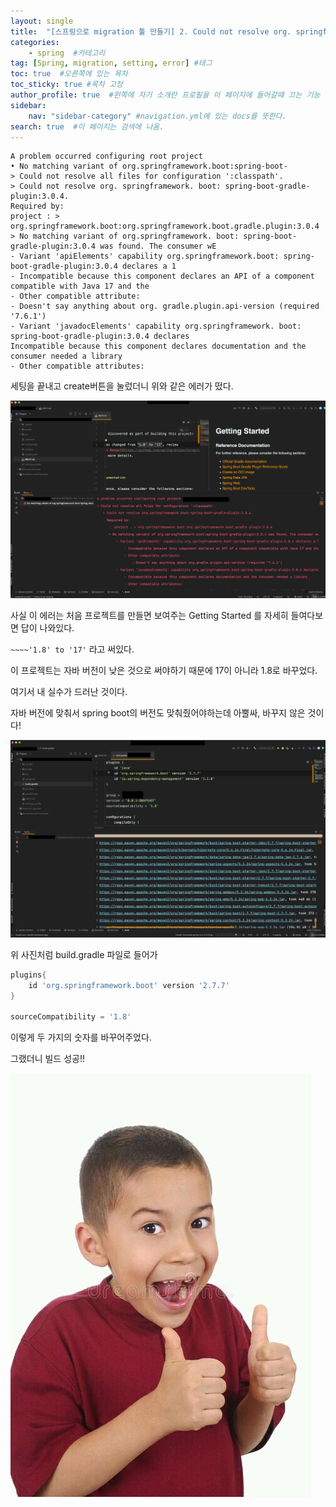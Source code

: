 ```yaml
---
layout: single
title:  "[스프링으로 migration 툴 만들기] 2. Could not resolve org. springframework. boot: spring-boot-gradle-plugin:3.0.4."
categories: 
    - spring  #카테고리
tag: [Spring, migration, setting, error] #태그
toc: true  #오른쪽에 있는 목차
toc_sticky: true #목차 고정
author_profile: true  #왼쪽에 자기 소개란 프로필을 이 페이지에 들어갈때 끄는 기능
sidebar:
    nav: "sidebar-category" #navigation.yml에 있는 docs를 뜻한다.
search: true  #이 페이지는 검색에 나옴.
---
```



```plaintext
A problem occurred configuring root project
• No matching variant of org.springframework.boot:spring-boot-
> Could not resolve all files for configuration ':classpath'.
> Could not resolve org. springframework. boot: spring-boot-gradle-plugin:3.0.4.
Required by:
project : > org.springframework.boot:org.springframework.boot.gradle.plugin:3.0.4
> No matching variant of org.springframework. boot: spring-boot-gradle-plugin:3.0.4 was found. The consumer wE
- Variant 'apiElements' capability org.springframework.boot: spring-boot-gradle-plugin:3.0.4 declares a 1
- Incompatible because this component declares an API of a component compatible with Java 17 and the
- Other compatible attribute:
- Doesn't say anything about org. gradle.plugin.api-version (required '7.6.1')
- Variant 'javadocElements' capability org.springframework. boot: spring-boot-gradle-plugin:3.0.4 declares
Incompatible because this component declares documentation and the consumer needed a library
- Other compatible attributes:
```

세팅을 끝내고 create버튼을 눌렀더니 위와 같은 에러가 떴다. 

![](/assets/images/2023/03/09/error1.png)

사실 이 에러는 처음 프로젝트를 만들면 보여주는 Getting Started 를 자세히 들여다보면 답이 나와있다.

`~~~~'1.8' to '17'` 라고 써있다. 

이 프로젝트는 자바 버전이 낮은 것으로 써야하기 때문에 17이 아니라 1.8로 바꾸었다.

여기서 내 실수가 드러난 것이다.

자바 버전에 맞춰서 spring boot의 버전도 맞춰줬어야하는데 아뿔싸, 바꾸지 않은 것이다!

![](/assets/images/2023/03/09/error2.png)

위 사진처럼 build.gradle 파일로 들어가

```gradle
plugins{
    id 'org.springframework.boot' version '2.7.7'
}

sourceCompatibility = '1.8'
```

이렇게 두 가지의 숫자를 바꾸어주었다.

그랬더니 빌드 성공!!

![](/assets/images/2023/03/09/good.jpg)